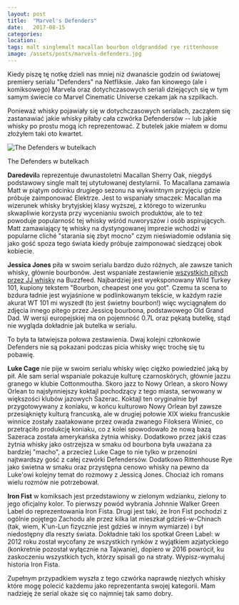 ```yaml
---
layout: post
title:  "Marvel's Defenders"
date:   2017-08-15
categories: 
location: 
tags: malt singlemalt macallan bourbon oldgranddad rye rittenhouse
image: /assets/posts/marvels-defenders.jpg
---
```


Kiedy piszę tę notkę dzieli nas mniej niż dwanaście godzin od światowej premiery serialu "Defenders" na Netfliksie. Jako fan kinowego (ale i komiksowego) Marvela oraz dotychczasowych seriali dziejących się w tym samym świecie co Marvel Cinematic Universe czekam jak na szpilkach.

Ponieważ whisky pojawiały się w dotychczasowych serialach, zacząłem się zastanawiać jakie whisky piłaby cała czwórka Defendersów -- lub jakie whisky po prostu mogą ich reprezentować. Z butelek jakie miałem w domu złożyłem taki oto kwartet.


<div class="post-image">
    <img src="{{ page.image }}" alt="The Defenders w butelkach" />
    <p class="post-image-caption">The Defenders w butelkach</p>
</div>

**Daredevil**a reprezentuje dwunastoletni Macallan Sherry Oak, niegdyś podstawowy single malt tej utytułowanej destylarnii. To Macallana zamawia Matt w piątym odcinku drugiego sezonu na wykwintnym przyjęciu gdzie próbuje zaimponować Elektrze. Jest to wspaniały smaczek: Macallan ma wizerunek whisky brytyjskiej klasy wyższej, z którego to wizerunku skwapliwie korzysta przy wycenianiu swoich produktów, ale to też powoduje popularność tej whisky wśród nuworyszów i osób aspirujących. Matt zamawiający tę whisky na dystyngowanej imprezie wchodzi w popularne cliché "starania się zbyt mocno" czym nieświadomie odsłania się jako gość spoza tego świata kiedy próbuje zaimponować siedzącej obok kobiecie.

**Jessica Jones** piła w swoim serialu bardzo dużo różnych, ale zawsze tanich whisky, głównie bourbonów. Jest wspaniałe zestawienie [wszystkich pitych przez JJ whisky](https://www.buzzfeed.com/danieldalton/is-it-still-ladies-night) na Buzzfeed. Najbardziej jest wyeksponowany Wild Turkey 101, kupiony tekstem "Bourbon, cheapest one you got". Czemu ta scena to bzdura ładnie jest wyjaśnione w podlinkowanym tekście, w każdym razie akurat WT 101 mi wyszedł (to jest świetny bourbon!) więc wyciągnąłem do zdjęcia innego pitego przez Jessicę bourbona, podstawowego Old Grand Dad. W wersji europejskiej ma on pojemność 0.7L oraz pękatą butelkę, stąd nie wygląda dokładnie jak butelka w serialu.

To była ta łatwiejsza połowa zestawienia. Dwaj kolejni członkowie Defenders nie są pokazani podczas picia whisky więc trochę się tu pobawię.

**Luke Cage** nie pije w swoim serialu whisky więc ciężko powiedzieć jaką by pił. Ale sam serial wspaniale pokazuje kulturę czarnoskórych, głównie jazzu granego w klubie Cottonmoutha. Skoro jazz to Nowy Orlean, a skoro Nowy Orlean to najsłynniejszy koktajl pochodzący z tego miasta, serwowany w większości klubów jazowych Sazerac. Koktajl ten oryginalnie był przygotowywany z koniaku, w końcu kulturowo Nowy Orlean był zawsze przesiąknięty kulturą francuską, ale w drugiej połowie XIX wieku francuskie winnice zostały zaatakowane przez owada zwanego Filoksera Winiec, co przetrąciło produkcję koniaku, co z kolei spowodowało że nową bazą Sazeraca została amerykańska żytnia whisky. Dodatkowo przez jakiś czas żytnia whisky jako ostrzejsza w smaku od bourbona była uważana za bardziej "macho", a przecież Luke Cage to nie tylko w przenośni najtwardszy gość z całej czwórki Defendersów. Dodatkowo Rittenhouse Rye jako świetna w smaku oraz przystępna cenowo whisky na pewno da Luke'owi kolejny temat do rozmowy z Jessicą Jones. Chociaż ich romans wielu rozmów nie potrzebował.

**Iron Fist** w komiksach jest przedstawiony w zielonym wdzianku, zielony to jego oficjalny kolor. To pierwszy powód wybrania Johnnie Walker Green Label do reprezentowania Iron Fista. Drugi jest taki, że Iron Fist pochodzi z ogólnie pojętego Zachodu ale przez kilka lat mieszkał gdzieś-w-Chinach (tak, wiem, K'un-Lun fizycznie jest gdzieś w innym wymiarze) i był niedostępny dla reszty świata. Dokładnie taki los spotkał Green Label: w 2012 roku został wycofany ze wszystkich rynków z wyjątkiem azjatyckiego (konkretnie pozostał wyłącznie na Tajwanie), dopiero w 2016 powrócił, ku zaskoczeniu wszystkich tych, którzy spisali go na straty. Wypisz-wymaluj historia Iron Fista.


Zupełnym przypadkiem wyszła z tego czwórka naprawdę niezłych whisky które mogę polecić każdemu jako reprezentanta swojej kategorii. Mam nadzieję że serial okaże się co najmniej tak samo dobry.
